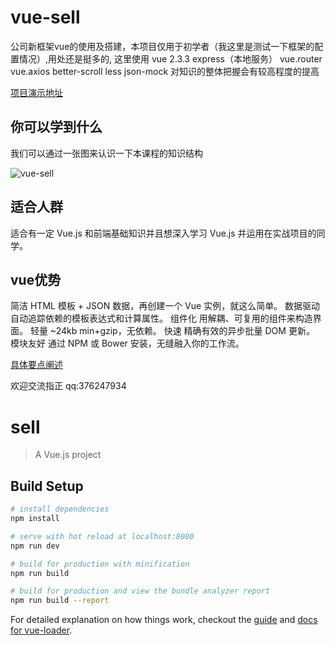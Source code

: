 # vue-sell

公司新框架vue的使用及搭建，本项目仅用于初学者（我这里是测试一下框架的配置情况）,用处还是挺多的,
这里使用
    vue 2.3.3
    express（本地服务）
    vue.router
    vue.axios
    better-scroll
    less
    json-mock
对知识的整体把握会有较高程度的提高

[项目演示地址](http://vuejssellapp.t.imooc.io/#!/)


## 你可以学到什么
我们可以通过一张图来认识一下本课程的知识结构

![vue-sell](https://webapp.didistatic.com/static/webapp/shield/vue-sell.png)


## 适合人群
适合有一定 Vue.js 和前端基础知识并且想深入学习 Vue.js 并运用在实战项目的同学。

## vue优势

简洁 HTML 模板 + JSON 数据，再创建一个 Vue 实例，就这么简单。
数据驱动 自动追踪依赖的模板表达式和计算属性。
组件化 用解耦、可复用的组件来构造界面。
轻量 ~24kb min+gzip，无依赖。
快速 精确有效的异步批量 DOM 更新。
模块友好 通过 NPM 或 Bower 安装，无缝融入你的工作流。

[具体要点阐述](https://segmentfault.com/a/1190000008045579)


欢迎交流指正 qq:376247934



























# sell

> A Vue.js project

## Build Setup

``` bash
# install dependencies
npm install

# serve with hot reload at localhost:8080
npm run dev

# build for production with minification
npm run build

# build for production and view the bundle analyzer report
npm run build --report
```

For detailed explanation on how things work, checkout the [guide](http://vuejs-templates.github.io/webpack/) and [docs for vue-loader](http://vuejs.github.io/vue-loader).
